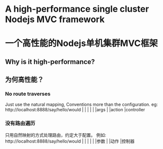 A high-performance single cluster Nodejs MVC framework
======================================================
一个高性能的Nodejs单机集群MVC框架
=================================
Why is it high-performance?
--------------------------
为何高性能？
-----------
### No route traverses
Just use the natural mapping, Conventions more than the configuration.
eg:
    http://localhost:8888/say/hello/would
                         |    |     |
                         |    |     |args
                         |    |action
                         |controller
### 没有路由遍历
只用自然映射的方式处理路由，约定大于配置。
例如:
    http://localhost:8888/say/hello/would
                         |    |     |
                         |    |     |参数
                         |    |动作
                         |控制器
